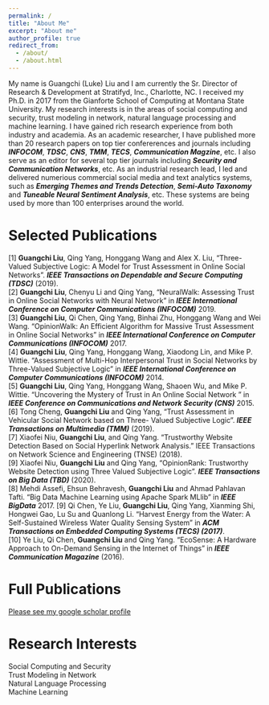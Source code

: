 ```yaml
---
permalink: /
title: "About Me"
excerpt: "About me"
author_profile: true
redirect_from: 
  - /about/
  - /about.html
---
```


My name is Guangchi (Luke) Liu and I am currently the Sr. Director of Research & Development at Stratifyd, Inc., Charlotte, NC. I received my Ph.D. in 2017 from the Gianforte School of Computing at Montana State University. My research interests is in the areas of social computing and security, trust modeling in network, natural language processing and machine learning. I have gained rich research experience from both industry and academia. As an academic researcher, I have published more than 20 research papers on top tier confererences and journals including ***INFOCOM***, ***TDSC***, ***CNS***, ***TMM***, ***TECS***, ***Communication Magzine***, etc. I also serve as an editor for several top tier journals including ***Security and Communication Networks***, etc. As an industrial research lead, I led and delivered numerious commercial social media and text analytics systems, such as ***Emerging Themes and Trends Detection***, ***Semi-Auto Taxonomy*** and ***Tuneable Neural Sentiment Analysis***, etc. These systems are being used by more than 100 enterprises around the world. 

Selected Publications
======
[1] **Guangchi Liu**, Qing Yang, Honggang Wang and Alex X. Liu, “Three-Valued Subjective Logic: A Model for Trust Assessment in Online Social Networks”. ***IEEE Transactions on Dependable and Secure Computing (TDSC)*** (2019).  <br/>
[2] **Guangchi Liu**, Chenyu Li and Qing Yang, “NeuralWalk: Assessing Trust in Online Social Networks with Neural Network” in ***IEEE International Conference on Computer Communications (INFOCOM)*** 2019. <br/>
[3] **Guangchi Liu**, Qi Chen, Qing Yang, Binhai Zhu, Honggang Wang and Wei Wang. “OpinionWalk: An Efficient Algorithm for Massive Trust Assessment in Online Social Networks” in ***IEEE International Conference on Computer Communications (INFOCOM)*** 2017. <br/>
[4] **Guangchi Liu**, Qing Yang, Honggang Wang, Xiaodong Lin, and Mike P. Wittie. “Assessment of Multi-Hop Interpersonal Trust in Social Networks by Three-Valued Subjective Logic” in ***IEEE International Conference on Computer Communications (INFOCOM)*** 2014. <br/>
[5] **Guangchi Liu**, Qing Yang, Honggang Wang, Shaoen Wu, and Mike P. Wittie. “Uncovering the Mystery of Trust in An Online Social Network ” in ***IEEE Conference on Communications and Network Security (CNS)*** 2015. <br/>
[6] Tong Cheng, **Guangchi Liu** and Qing Yang, “Trust Assessment in Vehicular Social Network based on Three- Valued Subjective Logic”. ***IEEE Transactions on Multimedia (TMM)*** (2019). <br/>
[7] Xiaofei Niu, **Guangchi Liu**, and Qing Yang. “Trustworthy Website Detection Based on Social Hyperlink Network Analysis.” IEEE Transactions on Network Science and Engineering (TNSE) (2018). <br/>
[9] Xiaofei Niu, **Guangchi Liu** and Qing Yang, “OpinionRank: Trustworthy Website Detection using Three Valued Subjective Logic”. ***IEEE Transactions on Big Data (TBD)*** (2020). <br/>
[8] Mehdi Assefi, Ehsun Behravesh, **Guangchi Liu** and Ahmad Pahlavan Tafti. “Big Data Machine Learning using Apache Spark MLlib” in ***IEEE BigData*** 2017.
[9] Qi Chen, Ye Liu, **Guangchi Liu**, Qing Yang, Xianming Shi, Hongwei Gao, Lu Su and Quanlong Li. “Harvest Energy from the Water: A Self-Sustained Wireless Water Quality Sensing System” in ***ACM Transactions on Embedded Computing Systems (TECS) (2017)***. <br/>
[10] Ye Liu, Qi Chen, **Guangchi Liu** and Qing Yang. “EcoSense: A Hardware Approach to On-Demand Sensing in the Internet of Things” in ***IEEE Communication Magazine*** (2016). <br/>


Full Publications
======
[Please see my google scholar profile](https://scholar.google.com/citations?user=_Xi_fakAAAAJ&hl=en)

Research Interests
======
Social Computing and Security <br/>
Trust Modeling in Network <br/>
Natural Language Processing <br/>
Machine Learning <br/>





